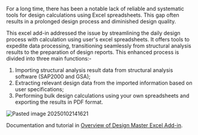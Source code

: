 For a long time, there has been a notable lack of reliable and systematic tools for design calculations using Excel spreadsheets. This gap often results in a prolonged design process and diminished design quality.

This excel add-in addressed the issue by streamlining the daily design process with calculation using user's excel spreadsheets. It offers tools to expedite data processing, transitioning seamlessly from structural analysis results to the preparation of design reports. This enhanced process is divided into three main functions:- 
1. Importing structural analysis result data from structural analysis software (SAP2000 and GSA);
2. Extracting relevant design data from the imported information based on user specifications;
3. Performing bulk design calculations using your own spreadsheets and exporting the results in PDF format. 

![Pasted image 20250102141621](https://github.com/user-attachments/assets/6ab6d8ad-b2a4-4268-b27a-00681edfd46c)


Documentation and tutorial in [Overview of Design Master Excel Add-in](https://lucas0623.github.io/design-master-vba-doc/).
